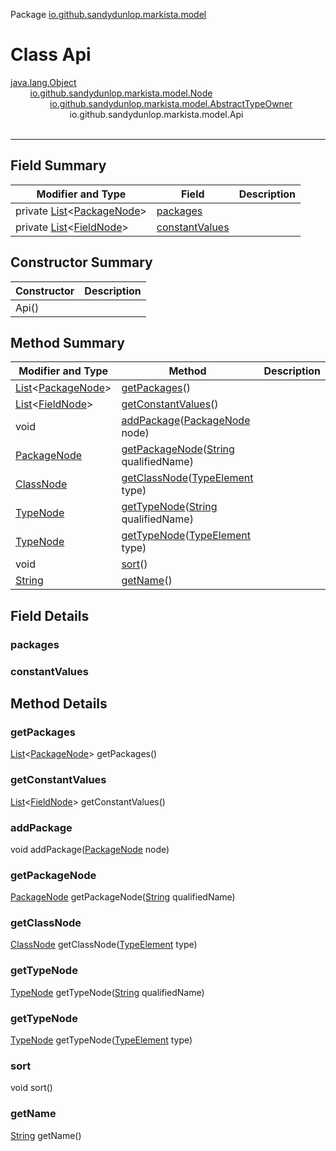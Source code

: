 Package [io.github.sandydunlop.markista.model](index.md)

# Class Api
[java.lang.Object](https://docs.oracle.com/en/java/javase/24/docs/api/java.base/java/lang/Object.html)<br/>
&nbsp;&nbsp;&nbsp;&nbsp;&nbsp;&nbsp;&nbsp;&nbsp;[io.github.sandydunlop.markista.model.Node](Node.md)<br/>
&nbsp;&nbsp;&nbsp;&nbsp;&nbsp;&nbsp;&nbsp;&nbsp;&nbsp;&nbsp;&nbsp;&nbsp;&nbsp;&nbsp;&nbsp;&nbsp;[io.github.sandydunlop.markista.model.AbstractTypeOwner](AbstractTypeOwner.md)<br/>
&nbsp;&nbsp;&nbsp;&nbsp;&nbsp;&nbsp;&nbsp;&nbsp;&nbsp;&nbsp;&nbsp;&nbsp;&nbsp;&nbsp;&nbsp;&nbsp;&nbsp;&nbsp;&nbsp;&nbsp;&nbsp;&nbsp;&nbsp;&nbsp;io.github.sandydunlop.markista.model.Api<br/>
<br/>

----


## Field Summary

| Modifier and Type                                                                                                                     | Field                             | Description |
|---------------------------------------------------------------------------------------------------------------------------------------|-----------------------------------|-------------|
| private [List](https://docs.oracle.com/en/java/javase/24/docs/api/java.base/java/util/List.html)&lt;[PackageNode](PackageNode.md)&gt; | [packages](#packages)             |             |
| private [List](https://docs.oracle.com/en/java/javase/24/docs/api/java.base/java/util/List.html)&lt;[FieldNode](FieldNode.md)&gt;     | [constantValues](#constantvalues) |             |

## Constructor Summary

| Constructor | Description |
|-------------|-------------|
| Api()       |             |

## Method Summary

| Modifier and Type                                                                                                             | Method                                                                                                                                                        | Description |
|-------------------------------------------------------------------------------------------------------------------------------|---------------------------------------------------------------------------------------------------------------------------------------------------------------|-------------|
| [List](https://docs.oracle.com/en/java/javase/24/docs/api/java.base/java/util/List.html)&lt;[PackageNode](PackageNode.md)&gt; | [getPackages](#getpackages)()                                                                                                                                 |             |
| [List](https://docs.oracle.com/en/java/javase/24/docs/api/java.base/java/util/List.html)&lt;[FieldNode](FieldNode.md)&gt;     | [getConstantValues](#getconstantvalues)()                                                                                                                     |             |
| void                                                                                                                          | [addPackage](#addpackage)([PackageNode](PackageNode.md) node)                                                                                                 |             |
| [PackageNode](PackageNode.md)                                                                                                 | [getPackageNode](#getpackagenode)([String](https://docs.oracle.com/en/java/javase/24/docs/api/java.base/java/lang/String.html) qualifiedName)                 |             |
| [ClassNode](ClassNode.md)                                                                                                     | [getClassNode](#getclassnode)([TypeElement](https://docs.oracle.com/en/java/javase/24/docs/api/java.compiler/javax/lang/model/element/TypeElement.html) type) |             |
| [TypeNode](TypeNode.md)                                                                                                       | [getTypeNode](#gettypenode)([String](https://docs.oracle.com/en/java/javase/24/docs/api/java.base/java/lang/String.html) qualifiedName)                       |             |
| [TypeNode](TypeNode.md)                                                                                                       | [getTypeNode](#gettypenode)([TypeElement](https://docs.oracle.com/en/java/javase/24/docs/api/java.compiler/javax/lang/model/element/TypeElement.html) type)   |             |
| void                                                                                                                          | [sort](#sort)()                                                                                                                                               |             |
| [String](https://docs.oracle.com/en/java/javase/24/docs/api/java.base/java/lang/String.html)                                  | [getName](#getname)()                                                                                                                                         |             |

## Field Details

### packages



### constantValues




## Method Details

### getPackages

[List](https://docs.oracle.com/en/java/javase/24/docs/api/java.base/java/util/List.html)&lt;[PackageNode](PackageNode.md)&gt; getPackages()



### getConstantValues

[List](https://docs.oracle.com/en/java/javase/24/docs/api/java.base/java/util/List.html)&lt;[FieldNode](FieldNode.md)&gt; getConstantValues()



### addPackage

void addPackage([PackageNode](PackageNode.md) node)



### getPackageNode

[PackageNode](PackageNode.md) getPackageNode([String](https://docs.oracle.com/en/java/javase/24/docs/api/java.base/java/lang/String.html) qualifiedName)



### getClassNode

[ClassNode](ClassNode.md) getClassNode([TypeElement](https://docs.oracle.com/en/java/javase/24/docs/api/java.compiler/javax/lang/model/element/TypeElement.html) type)



### getTypeNode

[TypeNode](TypeNode.md) getTypeNode([String](https://docs.oracle.com/en/java/javase/24/docs/api/java.base/java/lang/String.html) qualifiedName)



### getTypeNode

[TypeNode](TypeNode.md) getTypeNode([TypeElement](https://docs.oracle.com/en/java/javase/24/docs/api/java.compiler/javax/lang/model/element/TypeElement.html) type)



### sort

void sort()



### getName

[String](https://docs.oracle.com/en/java/javase/24/docs/api/java.base/java/lang/String.html) getName()




